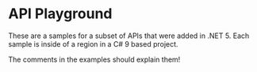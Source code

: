# API Playground

These are a samples for a subset of APIs that were added in .NET 5. Each sample is inside of a region in a C# 9 based project.

The comments in the examples should explain them!
